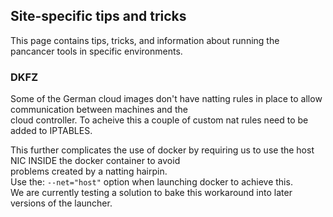 ## Site-specific tips and tricks
This page contains tips, tricks, and information about running the pancancer tools in specific environments.

### DKFZ  <br>

Some of the German cloud images don't have natting rules in place to allow communication between machines and the<br>
cloud controller.  To acheive this a couple of custom nat rules need to be added to IPTABLES.<br>

This further complicates the use of docker by requiring us to use the host NIC INSIDE the docker container to avoid<br>
problems created by a natting hairpin.<br>
Use the: `--net="host"` option when launching docker to achieve this.<br>
We are currently testing a solution to bake this workaround into later versions of the launcher.<br><br>
